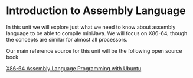 # Introduction to Assembly Language
In this unit we will explore just what we need to know about assembly language to be able to compile miniJava.
We will focus on X86-64, though the concepts are similar for almost all processors.

Our main reference source for this unit will be the following open source book

[X86-64 Assembly Language Programming with Ubuntu](http://www.egr.unlv.edu/~ed/assembly64.pdf)



